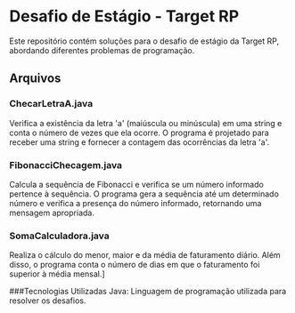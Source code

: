 # Desafio de Estágio - Target RP

Este repositório contém soluções para o desafio de estágio da Target RP, abordando diferentes problemas de programação.

## Arquivos

### ChecarLetraA.java

Verifica a existência da letra 'a' (maiúscula ou minúscula) em uma string e conta o número de vezes que ela ocorre. O programa é projetado para receber uma string e fornecer a contagem das ocorrências da letra 'a'.

### FibonacciChecagem.java

Calcula a sequência de Fibonacci e verifica se um número informado pertence à sequência. O programa gera a sequência até um determinado número e verifica a presença do número informado, retornando uma mensagem apropriada.

### SomaCalculadora.java

Realiza o cálculo do menor, maior e da média de faturamento diário. Além disso, o programa conta o número de dias em que o faturamento foi superior à média mensal.]

###Tecnologias Utilizadas
Java: Linguagem de programação utilizada para resolver os desafios.
